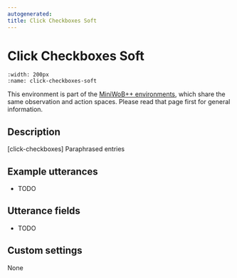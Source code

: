 ```yaml
---
autogenerated:
title: Click Checkboxes Soft
---
```


# Click Checkboxes Soft

```{figure} ../../_static/videos/miniwob/click-checkboxes-soft.gif 
:width: 200px
:name: click-checkboxes-soft
```

This environment is part of the <a href='..'>MiniWoB++ environments</a>, which share the same observation and action spaces. Please read that page first for general information.

## Description

[click-checkboxes] Paraphrased entries

## Example utterances

* TODO

## Utterance fields

* TODO

## Custom settings

None
